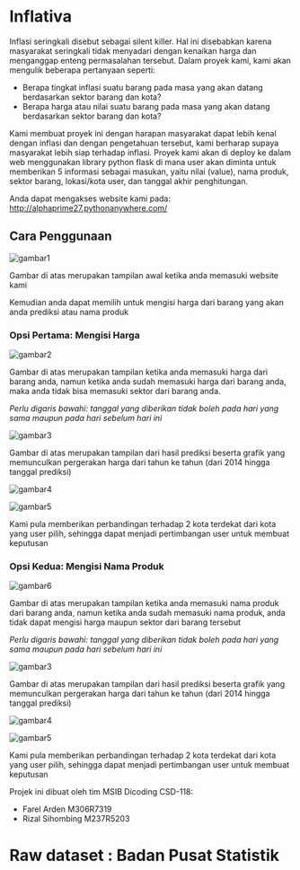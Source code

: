 # Inflativa

Inflasi seringkali disebut sebagai silent killer. Hal ini disebabkan karena masyarakat seringkali tidak menyadari dengan kenaikan harga dan menganggap enteng permasalahan tersebut. Dalam proyek kami, kami akan mengulik beberapa pertanyaan seperti:

* Berapa tingkat inflasi suatu barang pada masa yang akan datang berdasarkan sektor barang dan kota?
* Berapa harga atau nilai suatu barang pada masa yang akan datang berdasarkan sektor barang dan kota?

Kami membuat proyek ini dengan harapan masyarakat dapat lebih kenal dengan inflasi dan dengan pengetahuan tersebut, kami berharap supaya masyarakat lebih siap terhadap inflasi.
Proyek kami akan di deploy ke dalam web menggunakan library python flask di mana user akan diminta untuk memberikan 5 informasi sebagai masukan, yaitu nilai (value), nama produk, sektor barang, lokasi/kota user, dan tanggal akhir penghitungan.

Anda dapat mengakses website kami pada:
http://alphaprime27.pythonanywhere.com/

## Cara Penggunaan

![gambar1](https://github.com/farelarden/Satria-Data-2021/blob/main/Capture_1.JPG)

Gambar di atas merupakan tampilan awal ketika anda memasuki website kami

Kemudian anda dapat memilih untuk mengisi harga dari barang yang akan anda prediksi atau nama produk

### Opsi Pertama: Mengisi Harga

![gambar2](https://github.com/farelarden/Satria-Data-2021/blob/main/Capture_2.JPG)

Gambar di atas merupakan tampilan ketika anda memasuki harga dari barang anda, namun ketika anda sudah memasuki harga dari barang anda, maka anda tidak bisa memasuki sektor dari barang anda.

*Perlu digaris bawahi: tanggal yang diberikan tidak boleh pada hari yang sama maupun pada hari sebelum hari ini*

![gambar3](https://github.com/farelarden/Satria-Data-2021/blob/main/Capture_2_1.JPG)

Gambar di atas merupakan tampilan dari hasil prediksi beserta grafik yang memunculkan pergerakan harga dari tahun ke tahun (dari 2014 hingga tanggal prediksi)

![gambar4](https://github.com/farelarden/Satria-Data-2021/blob/main/Capture_2_2.JPG)

![gambar5](https://github.com/farelarden/Satria-Data-2021/blob/main/Capture_2_3.JPG)

Kami pula memberikan perbandingan terhadap 2 kota terdekat dari kota yang user pilih, sehingga dapat menjadi pertimbangan user untuk membuat keputusan

### Opsi Kedua: Mengisi Nama Produk

![gambar6](https://github.com/farelarden/Satria-Data-2021/blob/main/Capture_3.JPG)

Gambar di atas merupakan tampilan ketika anda memasuki nama produk dari barang anda, namun ketika anda sudah memasuki nama produk, anda tidak dapat mengisi harga maupun sektor dari barang tersebut

*Perlu digaris bawahi: tanggal yang diberikan tidak boleh pada hari yang sama maupun pada hari sebelum hari ini*

![gambar3](https://github.com/farelarden/Satria-Data-2021/blob/main/Capture_3_1.JPG)

Gambar di atas merupakan tampilan dari hasil prediksi beserta grafik yang memunculkan pergerakan harga dari tahun ke tahun (dari 2014 hingga tanggal prediksi)

![gambar4](https://github.com/farelarden/Satria-Data-2021/blob/main/Capture_3_2.JPG)

![gambar5](https://github.com/farelarden/Satria-Data-2021/blob/main/Capture_3_3.JPG)

Kami pula memberikan perbandingan terhadap 2 kota terdekat dari kota yang user pilih, sehingga dapat menjadi pertimbangan user untuk membuat keputusan

Projek ini dibuat oleh tim MSIB Dicoding CSD-118:
* Farel Arden M306R7319
* Rizal Sihombing M237R5203

# Raw dataset : Badan Pusat Statistik 
